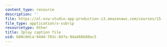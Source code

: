 ```yaml
---
content_type: resource
description: ''
file: https://ol-ocw-studio-app-production.s3.amazonaws.com/courses/15-071-the-analytics-edge-spring-2017/b08c0dca944d783c847a9da466b80ac5_xeszYyi9ooM.srt
file_type: application/x-subrip
resourcetype: Other
title: 3play caption file
uid: b08c0dca-944d-783c-847a-9da466b80ac5
---
```


